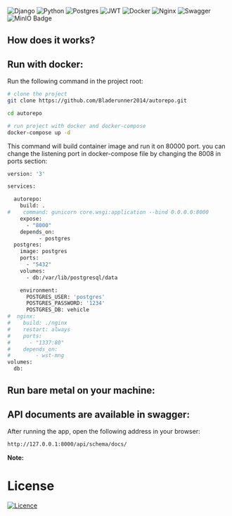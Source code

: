 ![Django](https://img.shields.io/badge/django-%23092E20.svg?style=for-the-badge&logo=django&logoColor=white)
![Python](https://img.shields.io/badge/python-3670A0?style=for-the-badge&logo=python&logoColor=ffdd54)
![Postgres](https://img.shields.io/badge/postgres-%23316192.svg?style=for-the-badge&logo=postgresql&logoColor=white)
![JWT](https://img.shields.io/badge/JWT-black?style=for-the-badge&logo=JSON%20web%20tokens)
![Docker](https://img.shields.io/badge/Docker-2CA5E0?style=for-the-badge&logo=docker&logoColor=white)
![Nginx](https://img.shields.io/badge/nginx-%23009639.svg?style=for-the-badge&logo=nginx&logoColor=white)
![Swagger](https://img.shields.io/badge/-Swagger-%23Clojure?style=for-the-badge&logo=swagger&logoColor=white)
![MinIO Badge](https://img.shields.io/badge/MinIO-C72E49?logo=minio&logoColor=fff&style=flat-square)

## How does it works?
## Run with docker:
Run the following command in the project root:
```bash
# clone the project
git clone https://github.com/Bladerunner2014/autorepo.git

cd autorepo

# run project with docker and docker-compose
docker-compose up -d
```
This command will build container image and run it on 80000 port. you can change the listening port in docker-compose file by changing the 8008 in ports section:
```bash
version: '3'

services:

  autorepo:
    build: .
#    command: gunicorn core.wsgi:application --bind 0.0.0.0:8000
    expose:
      - "8000"
    depends_on:
          - postgres
  postgres:
    image: postgres
    ports:
      - "5432"
    volumes:
      - db:/var/lib/postgresql/data

    environment:
      POSTGRES_USER: 'postgres'
      POSTGRES_PASSWORD: '1234'
      POSTGRES_DB: vehicle
#  nginx:
#    build: ./nginx
#    restart: always
#    ports:
#      - "1337:80"
#    depends_on:
#        - wst-mng
volumes:
  db:
```


## Run bare metal on your machine:

## API documents are available in swagger:
After running the app, open the following address in your browser:
```bash
http://127.0.0.1:8000/api/schema/docs/
```
**Note:**

# License
[![Licence](https://img.shields.io/github/license/Ileriayo/markdown-badges?style=for-the-badge)](./LICENSE)
